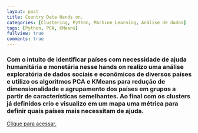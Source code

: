 ```yaml
---
layout: post
title: Country Data Hands on. 
categories: [Clustering, Python, Machine Learning, Análise de dados]
tags: [Python, PCA, KMeans]
fullview: true
comments: true
---
```


### Com o intuito de identificar países com necessidade de ajuda humanitária e monetária nesse hands on realizo uma análise exploratória de dados sociais e econômicos de diversos países e utilizo os algoritmos PCA e KMeans para redução de dimensionalidade e agrupamento dos países em grupos a partir de características semelhantes. Ao final com os clusters já definidos crio e visualizo em um mapa uma métrica para definir quais países mais necessitam de ajuda.


<a class="btn btn-default" href="https://github.com/misaelpedro/Country_Data_Clustering"> Clique para acessar.</a>

   
